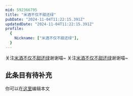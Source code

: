 ```yaml
---
mid: 592366795
title: "米酒不仅不甜还绿"
pubDate: "2024-11-04T11:22:15.391Z"
updatedDate: "2024-11-04T11:22:15.391Z"
profile:
  {
    Nickname: ["米酒不仅不甜还绿"],
  }
---
```


关注[米酒不仅不甜还绿](https://space.bilibili.com/592366795)谢谢喵~ 关注[米酒不仅不甜还绿](https://space.bilibili.com/592366795)谢谢喵~

## 此条目有待补充
你可以在[这里](https://github.com/Yuhanawa/VTuber.ICU/edit/master/src/content/v/米酒不仅不甜还绿/index.md)编辑本文
